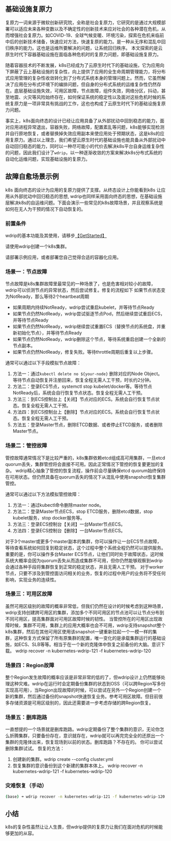 

## 基础设施复原力

复原力一词来源于微软创新研究院，全称是社会复原力，它研究的是通过大规模部署可以适应未来各种变数以及不确定性的创新技术来应对社会的各种潜在危机，从而增强社会复原力。如COVID-19、全球气候变暖、环境污染，探索在危机来临前中后的创新技术储备，快速应对方法，快速复原的能力。是一种从无序和混乱中回归秩序的能力。这也是运维所要解决的问题，让系统回归秩序。 
本文探索的是云原生时代下容器基础设施在面临各种危机时的复原力问题，即基础设施复原力。

随着容器技术的不断发展，k8s已经成为了云原生时代下的基础设施，它为应用向下屏蔽了云上基础设施的复杂性，向上提供了应用的全生命周期管理能力，将分布式应用管理的复杂性收敛转化到了分布式系统本身的管理问题上。然而，它虽然解决了应用在分布式环境下的编排问题，但自身的分布式系统的运维复杂性仍然存在。底层基础设施失效，可用区故障，节点故障，组件失效，网络分区，抖动，甚至地震、火灾等风险始终存在，如何保证系统的稳定性以及面对这些危机时候的系统复原力是一项非常具有挑战的工作，这也也构成了云原生时代下的基础设施复原力问题。

事实上，k8s面向终态的设计已经让应用具备了从外部扰动中回到稳态的能力，面对应用进程异常退出，容器失败，网络故障，配置紊乱等问题，k8s能够实现检测并自行原地恢复，或者替换掉失效应用副本来使应用处于预期状态，这是k8s的应用复原力。通过以上理念，我们希望云原生时代的基础设施也能具备从外部扰动中自动回归稳态的能力，同时以一种尽可能小的代价去解决k8s平台自身运维复杂性的问题，因此我们设计了`wdrip`，以一种逐渐收敛的方案来解决k8s分布式系统的自动化运维问题，实现基础设施的复原力。


## 故障自愈场景示例
k8s 面向终态的设计为应用的复原力提供了支撑。从终态设计上你能看到k8s 让应用从外部扰动中回归稳态的思想, wdrip也同样采用面向终态的思想，在基础设施层解决k8s的自运维问题。下面会演示一些常见的k8s故障场景，并且观察系统是如何在无人为干预的情况下自动恢复的。

### 前置条件
wdrip的基本功能及其使用，请移步[【GetStarted】](./get-started.md)

请使用wdrip创建一个k8s集群。

请部署示例应用，或者部署您自己觉得合适的容器化应用。


### 场景一：节点故障
节点故障是k8s集群故障里最常见的一种场景了，也是危害相对较小的故障，wdrip可以侦测节点的异常状态，然后尝试修复。修复的流程如下
如果节点状态变为NotReady，那么等待2个heartbeat周期
- 如果周期内持续NotReady，wdrip尝试重启kubelet，并等待节点Ready
- 如果节点仍然NotReady，wdrip尝试驱逐节点Pod，然后继续尝试重启ECS，并等待节点Ready
- 如果节点仍然NotReady，wdrip继续尝试重置ECS（替换节点的系统盘，并重新初始化节点），并等待节点Ready
- 如果节点仍然NotReady，wdrip删除这个节点，等待系统重启创建一个全新的节点副本。
- 如果节点仍然NotReady，修复失败。等待throttle周期后重复以上步骤。

通常可以通过以下手段模拟节点故障：
1. 方法一：通过`kubectl delete no ${your-node}` 删除对应的Node Object。等待节点自动恢复并注册回来，恢复全程无需人工干预，时长约2分钟。
2. 方法二：登录ECS节点，systemctl stop kubelet/docker等。等待节点NotReady后，系统会自行恢复节点状态。恢复全程无需人工干预。
3. 方法三：到ECS控制台上【关闭】节点对应的ECS。系统会自行恢复节点状态。恢复全程无需人工干预。
4. 方法四：到ECS控制台上【删除】节点对应的ECS。系统会自行恢复节点状态。恢复全程无需人工干预。
5. 方法五：登录Master节点，删除ETCD数据、或者停止ETCD服务，或者删除Master节点。


### 场景二：管控故障
管控故障通常情况下是比较严重的，k8s集群依赖etcd组成高可用集群，一旦etcd quorum丢失，集群管控将会直接不可用。因此正常情况下管控的恢复要更加的复杂。
wdrip精心抽象了管控的恢复流程，操作前会尽量确保etcd quorum始终保持在可用状态。但仍然具备在quorum丢失的情况下从混乱中使用snapshot恢复集群管控。

通常可以通过以下方法模拟管控故障：
1. 方法一：通过kubectl命令删除master node。
2. 方法二：登录Master节点ECS，stop ETCD服务，删除etcd数据，stop kubelet服务，stop docker服务等。
3. 方法三：登录ECS控制台【关闭】一台Master节点ECS。
4. 方法四：登录ECS控制台【删除】一台Master节点ECS。

对于3个master或更多个master副本的集群，你可以操作让一台ECS节点故障，等待查看系统如何回复到稳定状态，这个过程中整个系统全程仍然可以提供服务。重要的是，你可以操作多台Master ECS节点，让他们同时处于故障状态，这时候系统大概率会因为quorum丢失从而造成集群不可用，但你仍然能够观察到wdrip会通过各种手段将集群恢复到正常的稳定状态，并且无需人工干预。
对于worker节点，只要不涉及到管控面访问相关的业务，恢复的过程中用户的业务将不受任何影响，实现业务的连续性。

### 场景三：可用区故障
虽然可用区级别的故障的概率非常低，但我们仍然在设计的时候考虑到这种场景，wdrip支持创建跨可用区的集群，添加多个不同可用区的节点池可以让节点分布到不同可用区，提高集群面对可用区故障时候的韧性。
当管控所在的可用区出现故障时候，集群不可用，集群上的应用大概率也会不可用，wdrip支持snapshot整个k8s集群，然后在其他可用区使用该snapshot一键重新拉起一个一模一样的集群，这种恢复方式保留了所有原集群的配置，唯一变化的是承载集群运行的基础设施，如ECS、SLB等等。相当于在一个新的克隆体中恢复之前备份的大脑。意识下载。
wdrip recover -n kubernetes-wdrip-121 -f kubernetes-wdrip-120

### 场景四：Region故障
整个Region发生故障的概率应该是非常非常的低的了，但wdrip设计上仍然能够处理这种灾难。wdrip在运行时会定期备份集群的状态到OSS（可以跨Region写多份实现高可用），当Region出现故障的时候，可以尝试在另外一个Region创建一个新的集群，然后通过备份的snapshot快速恢复业务。参考可用区故障。但目前很多存储资源是可用区级别的，因此还需要进一步考虑存储的跨Region恢复。


### 场景五：删库跑路
一直想提的一个场景就是删库跑路。wdrip定期备份了整个集群的意识，无论你怎么折腾集群，只要备份存在，意识就存在，wdrip就可以再完完全全的还原出一个集群的克隆体出来，恢复现场到以前的状态。删库跑路？不存在的。
你可以尝试删除集群试试。
恢复的方法：
1. 创建新的集群。wdrip create --config cluster.yml
2. 恢复集群的意识备份到这个新建的集群本体上。 wdrip recover -n kubernetes-wdrip-121 -f kubernetes-wdrip-120


### 灾难恢复（手动）
```bash
(base) ➜ wdrip recover -n kubernetes-wdrip-121 -f kubernetes-wdrip-120

```


## 小结

k8s的复杂性虽然让让人生畏，但wdrip提供的复原力让我们在面对危机的时候能够更加的从容。
